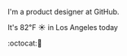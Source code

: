 I'm a product designer at GitHub.

It's 82&#8457; &#9728; in Los Angeles today

:octocat::spaghetti: